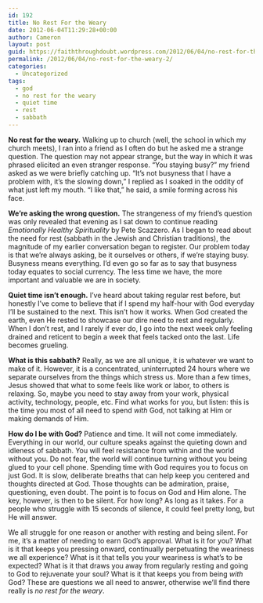 ```yaml
---
id: 192
title: No Rest For the Weary
date: 2012-06-04T11:29:28+00:00
author: Cameron
layout: post
guid: https://faiththroughdoubt.wordpress.com/2012/06/04/no-rest-for-the-weary/
permalink: /2012/06/04/no-rest-for-the-weary-2/
categories:
  - Uncategorized
tags:
  - god
  - no rest for the weary
  - quiet time
  - rest
  - sabbath
---
```

**No rest for the weary.** Walking up to church (well, the school in which my church meets), I ran into a friend as I often do but he asked me a strange question. The question may not appear strange, but the way in which it was phrased elicited an even stranger response. “You staying busy?” my friend asked as we were briefly catching up. “It’s not busyness that I have a problem with, it’s the slowing down,” I replied as I soaked in the oddity of what just left my mouth. “I like that,” he said, a smile forming across his face.

**We’re asking the wrong question.** The strangeness of my friend’s question was only revealed that evening as I sat down to continue reading _Emotionally Healthy Spirituality_ by Pete Scazzero. As I began to read about the need for rest (sabbath in the Jewish and Christian traditions), the magnitude of my earlier conversation began to register. Our problem today is that we’re always asking, be it ourselves or others, if we’re staying busy. Busyness means everything. I’d even go so far as to say that busyness today equates to social currency. The less time we have, the more important and valuable we are in society.

**Quiet time isn’t enough.** I’ve heard about taking regular rest before, but honestly I’ve come to believe that if I spend my half-hour with God everyday I’ll be sustained to the next. This isn’t how it works. When God created the earth, even He rested to showcase our dire need to rest and regularly. When I don’t rest, and I rarely if ever do, I go into the next week only feeling drained and reticent to begin a week that feels tacked onto the last. Life becomes grueling.

**What is this sabbath?** Really, as we are all unique, it is whatever we want to make of it. However, it is a concentrated, uninterrupted 24 hours where we separate ourselves from the things which stress us. More than a few times, Jesus showed that what to some feels like work or labor, to others is relaxing. So, maybe you need to stay away from your work, physical activity, technology, people, etc. Find what works for you, but listen: this is the time you most of all need to spend _with_ God, not talking at Him or making demands of Him.

**How do I be with God?** Patience and time. It will not come immediately. Everything in our world, our culture speaks against the quieting down and idleness of sabbath. You will feel resistance from within and the world without you. Do not fear, the world will continue turning without you being glued to your cell phone. Spending time with God requires you to focus on just God. It is slow, deliberate breaths that can help keep you centered and thoughts directed at God. Those thoughts can be admiration, praise, questioning, even doubt. The point is to focus on God and Him alone. The key, however, is then to be silent. For how long? As long as it takes. For a people who struggle with 15 seconds of silence, it could feel pretty long, but He will answer.

We all struggle for one reason or another with resting and being silent. For me, it’s a matter of needing to earn God’s approval. What is it for you? What is it that keeps you pressing onward, continually perpetuating the weariness we all experience? What is it that tells you your weariness is what’s to be expected? What is it that draws you away from regularly resting and going to God to rejuvenate your soul? What is it that keeps you from being _with_ God? These are questions we all need to answer, otherwise we’ll find there really is _no rest for the weary_.